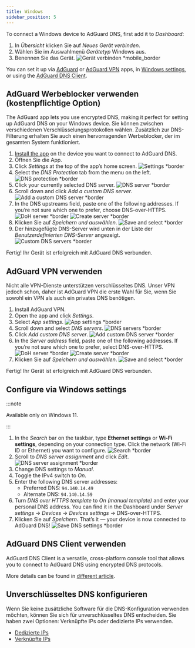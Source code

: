 ```yaml
---
title: Windows
sidebar_position: 5
---
```


To connect a Windows device to AdGuard DNS, first add it to _Dashboard_:

1. In _Übersicht_ klicken Sie auf _Neues Gerät verbinden_.
2. Wählen Sie im Auswahlmenü _Gerätetyp_ Windows aus.
3. Benennen Sie das Gerät.
    ![Gerät verbinden \*mobile_border](https://cdn.adtidy.org/content/kb/dns/private/new_dns/connect/windows_ab/choose_windows.png)

You can set it up via [AdGuard](#use-adguard-ad-blocker-paid-option) or [AdGuard VPN](#use-adguard-vpn) apps, in [Windows settings](#configure-via-windows-settings), or using the [AdGuard DNS Client](#use-adguard-dns-client).

## AdGuard Werbeblocker verwenden (kostenpflichtige Option)

The AdGuard app lets you use encrypted DNS, making it perfect for setting up AdGuard DNS on your Windows device. Sie können zwischen verschiedenen Verschlüsselungsprotokollen wählen. Zusätzlich zur DNS-Filterung erhalten Sie auch einen hervorragenden Werbeblocker, der im gesamten System funktioniert.

1. [Install the app](https://adguard.com/adguard-windows/overview.html) on the device you want to connect to AdGuard DNS.
2. Öffnen Sie die App.
3. Click _Settings_ at the top of the app’s home screen.
    ![Settings \*border](https://cdn.adtidy.org/content/kb/dns/private/new_dns/connect/windows_ab/windows_step3.png)
4. Select the _DNS Protection_ tab from the menu on the left.
    ![DNS protection \*border](https://cdn.adtidy.org/content/kb/dns/private/new_dns/connect/windows_ab/windows_step4.png)
5. Click your currently selected DNS server.
    ![DNS server \*border](https://cdn.adtidy.org/content/kb/dns/private/new_dns/connect/windows_ab/windows_step5.png)
6. Scroll down and click _Add a custom DNS server_.
    ![Add a custom DNS server \*border](https://cdn.adtidy.org/content/kb/dns/private/new_dns/connect/windows_ab/windows_step6.png)
7. In the DNS upstreams field, paste one of the following addresses. If you’re not sure which one to prefer, choose DNS-over-HTTPS.
    ![DoH server \*border](https://cdn.adtidy.org/content/kb/dns/private/new_dns/connect/windows_ab/windows_step7_1.png)
    ![Create server \*border](https://cdn.adtidy.org/content/kb/dns/private/new_dns/connect/windows_ab/windows_step7_2.png)
8. Klicken Sie auf _Speichern und auswählen_.
    ![Save and select \*border](https://cdn.adtidy.org/content/kb/dns/private/new_dns/connect/windows_ab/windows_step8.png)
9. Der hinzugefügte DNS-Server wird unten in der Liste der _Benutzerdefinierten DNS-Server_ angezeigt.
    ![Custom DNS servers \*border](https://cdn.adtidy.org/content/kb/dns/private/new_dns/connect/windows_ab/windows_step9.png)

Fertig! Ihr Gerät ist erfolgreich mit AdGuard DNS verbunden.

## AdGuard VPN verwenden

Nicht alle VPN-Dienste unterstützen verschlüsseltes DNS. Unser VPN jedoch schon, daher ist AdGuard VPN die erste Wahl für Sie, wenn Sie sowohl ein VPN als auch ein privates DNS benötigen.

1. Install AdGuard VPN.
2. Open the app and click _Settings_.
3. Select _App settings_.
    ![App settings \*border](https://cdn.adtidy.org/content/kb/dns/private/new_dns/connect/windows_vpn/windows_step4.png)
4. Scroll down and select _DNS servers_.
    ![DNS servers \*border](https://cdn.adtidy.org/content/kb/dns/private/new_dns/connect/windows_vpn/windows_step5.png)
5. Click _Add custom DNS server_.
    ![Add custom DNS server \*border](https://cdn.adtidy.org/content/kb/dns/private/new_dns/connect/windows_vpn/windows_step6.png)
6. In the _Server address_ field, paste one of the following addresses. If you’re not sure which one to prefer, select DNS-over-HTTPS.
    ![DoH server \*border](https://cdn.adtidy.org/content/kb/dns/private/new_dns/connect/windows_vpn/windows_step7_1.png)
    ![Create server \*border](https://cdn.adtidy.org/content/kb/dns/private/new_dns/connect/windows_vpn/windows_step7_2.png)
7. Klicken Sie auf _Speichern und auswählen_.
    ![Save and select \*border](https://cdn.adtidy.org/content/kb/dns/private/new_dns/connect/windows_vpn/windows_step8.png)

Fertig! Ihr Gerät ist erfolgreich mit AdGuard DNS verbunden.

## Configure via Windows settings

:::note

Available only on Windows 11.

:::

1. In the _Search_ bar on the taskbar, type **Ethernet settings** or **Wi-Fi settings**, depending on your connection type.
    Click the network (Wi-Fi ID or Ethernet) you want to configure.
    ![Search \*border](https://cdn.adtidy.org/content/kb/dns/private/new_dns/connect/windows_ab/windows_settings_step_1.png)
2. Scroll to _DNS server assignment_ and click _Edit_.
    ![DNS server assignment \*border](https://cdn.adtidy.org/content/kb/dns/private/new_dns/connect/windows_ab/windows_settings_step_2.png)
3. Change DNS settings to _Manual_.
4. Toggle the IPv4 switch to _On_.
5. Enter the following DNS server addresses:
    - Preferred DNS: `94.140.14.49`
    - Alternate DNS: `94.140.14.59`
6. Turn _DNS over HTTPS template_ to _On (manual template)_ and enter your personal DNS address. You can find it in the Dashboard under _Server settings_ → _Devices_ → _Devices settings_ → DNS-over-HTTPS.
7. Klicken Sie auf _Speichern_. That’s it — your device is now connected to AdGuard DNS!
    ![Save DNS settings \*border](https://cdn.adtidy.org/content/kb/dns/private/new_dns/connect/windows_ab/windows_settings_done.png)

## AdGuard DNS Client verwenden

AdGuard DNS Client is a versatile, cross-platform console tool that allows you to connect to AdGuard DNS using encrypted DNS protocols.

More details can be found in [different article](/dns-client/overview/).

## Unverschlüsseltes DNS konfigurieren

Wenn Sie keine zusätzliche Software für die DNS-Konfiguration verwenden möchten, können Sie sich für unverschlüsseltes DNS entscheiden. Sie haben zwei Optionen: Verknüpfte IPs oder dedizierte IPs verwenden.

- [Dedizierte IPs](/private-dns/connect-devices/other-options/dedicated-ip.md)
- [Verknüpfte IPs](/private-dns/connect-devices/other-options/linked-ip.md)
